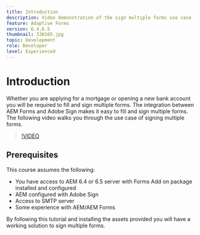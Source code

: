 ```yaml
---
title: Introduction
description: Video demonstration of the sign multiple forms use case
feature: Adaptive Forms
version: 6.4,6.5
thumbnail: 330165.jpg
topic: Development
role: Developer
level: Experienced
---
```

# Introduction

Whether you are applying for a mortgage or opening a new bank account you will be required to fill and sign multiple forms. The integration between AEM Forms and Adobe Sign makes it easy to fill and sign multiple forms.
The following video walks you through the use case of signing multiple forms.

>[!VIDEO](https://video.tv.adobe.com/v/330165?quality=9&learn=on)

## Prerequisites

This course assumes the following:

* You have access to AEM 6.4 or 6.5 server with Forms Add on package installed and configured
* AEM configured with Adobe Sign
* Access to SMTP server
* Some experience with AEM/AEM Forms

By following this tutorial and installing the assets provided you will have a working solution to sign multiple forms. 